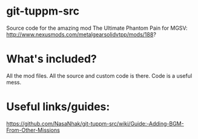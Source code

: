 # git-tuppm-src
Source code for the amazing mod The Ultimate Phantom Pain for MGSV:
http://www.nexusmods.com/metalgearsolidvtpp/mods/188?

# What's included?
All the mod files. All the source and custom code is there. Code is a useful mess.

# Useful links/guides:
https://github.com/NasaNhak/git-tuppm-src/wiki/Guide:-Adding-BGM-From-Other-Missions
